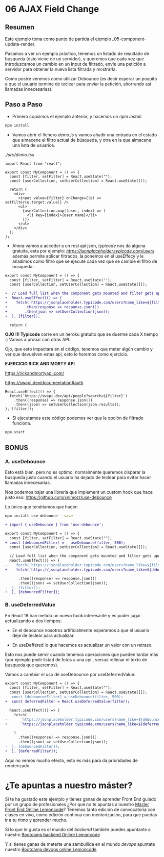 # 06 AJAX Field Change

## Resumen

Este ejemplo toma como punto de partida el ejemplo \_05-component-update-render.

Pasamos a ver un ejemplo práctico, tenemos un listado de resultado de busqueda
(esto viene de un servidor), y queremos que cada vez que introduzcamos un
cambio en un input de filtrado, envíe una petición a servidor para obtener
la nueva lista filtrada y mostrarla.

Como postre veremos como utilizar Debounce (es decir esperar un poquito a
que el usuario termine de teclear para enviar la petición, ahorrando
así llamadas innecesarias).

## Paso a Paso

- Primero copiamos el ejemplo anterior, y hacemos un _npm install_.

```bash
npm install
```

- Vamos abrir el fichero _demo.js_ y vamos añadir una entrada en el
  estado que almacene el filtro actual de búsqueda, y otra en la que almacene
  una lista de usuarios.

_./src/demo.tsx_

```tsx
import React from "react";

export const MyComponent = () => {
  const [filter, setFilter] = React.useState("");
  const [userCollection, setUserCollection] = React.useState([]);

  return (
    <div>
      <input value={filter} onChange={(e) => setFilter(e.target.value)} />
      <ul>
        {userCollection.map((user, index) => (
          <li key={index}>{user.name}</li>
        ))}
      </ul>
    </div>
  );
};
```

- Ahora vamos a acceder a un rest api json, _typicode_ nos da alguna gratuita,
  esta por ejemplo: _https://jsonplaceholder.typicode.com/users_ además permite
  aplicar filtrados, la ponemos en el useEffecy y le añadimos como filtro que
  se ejecute cada vez que se cambie el filtro de busqueda:

```diff
export const MyComponent = () => {
  const [filter, setFilter] = React.useState('');
  const [userCollection, setUserCollection] = React.useState([]);

+  // Load full list when the component gets mounted and filter gets updated
+  React.useEffect(() => {
+    fetch(`https://jsonplaceholder.typicode.com/users?name_like=${filter}`)
+        .then(response => response.json())
+        .then(json => setUserCollection(json));
+  }, [filter]);

  return (
```

**OJO !!! Typicode** corre en un heroku gratuito que se duerme cada X tiempo :)
Vamos a probar con otras API.

Ojo, que esto impactara en el código, tenemos que meter algún cambio y
ver que devuelven estas api, esto lo haremos como ejercicio.

**EJERCICIO RICK AND MORTY API**

https://rickandmortyapi.com/

https://swapi.dev/documentation#auth

```tsx
React.useEffect(() => {
  fetch(`https://swapi.dev/api/people?search=${filter}`)
    .then((response) => response.json())
    .then((json) => setUserCollection(json.results));
}, [filter]);
```

- Si ejecutamos este código podemos ver que la opción de filtrado funciona.

```bash
npm start
```

## BONUS

### A. useDebounce

Esto está bien, pero no es optimo, normalmente queremos disparar la busqueda
justo cuando el usuario ha dejado de teclear para evitar hacer llamadas
innecesarias.

Nos podemos bajar una librería que implement un custom hook que hace
justo eso: https://github.com/xnimorz/use-debounce

Lo único que tendríamos que hacer:

```bash
npm install use-debounce --save
```

```diff
+ import { useDebounce } from 'use-debounce';

export const MyComponent = () => {
  const [filter, setFilter] = React.useState("");
+ const [debouncedFilter] =   useDebounce(filter, 500);
  const [userCollection, setUserCollection] = React.useState([]);

  // Load full list when the component gets mounted and filter gets updated
  React.useEffect(() => {
-    fetch(`https://jsonplaceholder.typicode.com/users?name_like=${filter}`)
+    fetch(`https://jsonplaceholder.typicode.com/users?name_like=${debouncedFilter}`)

      .then((response) => response.json())
      .then((json) => setUserCollection(json));
-  }, [filter]);
+  }, [debouncedFilter]);
```

### B. useDeferredValue

En React 18 han metido un nuevo hook interesante y es poder
jugar actualizando a dos tiempos:

- En el debounce nosotros artificialmente esperamos a
  que el usuario deje de teclear para actualizar.

- En useDeffered lo que hacemos es actualizar un valor con
  un retraso.

Esto nos puede servir cuando tenemos operaciones que pueden
tardar más (por ejemplo pedir listad de fotos a una api , versus
rellenar el texto de busqueda que queremos).

Vamos a cambiar el uso de useDebounce por useDeferredValue:

```diff
export const MyComponent = () => {
  const [filter, setFilter] = React.useState("");
  const [userCollection, setUserCollection] = React.useState([]);
-  const [debouncedFilter] = useDebounce(filter, 500);
+  const deferredFilter = React.useDeferredValue(filter);
```

```diff
  React.useEffect(() => {
    fetch(
-      `https://jsonplaceholder.typicode.com/users?name_like=${debouncedFilter}`
+      `https://jsonplaceholder.typicode.com/users?name_like=${deferredFilter}`

    )
      .then((response) => response.json())
      .then((json) => setUserCollection(json));
-  }, [debouncedFilter]);
+  }, [deferredFilter]);

```

Aquí no vemos mucho efecto, esto es más para da prioridades de renderizado.

# ¿Te apuntas a nuestro máster?

Si te ha gustado este ejemplo y tienes ganas de aprender Front End
guiado por un grupo de profesionales ¿Por qué no te apuntas a
nuestro [Máster Front End Online Lemoncode](https://lemoncode.net/master-frontend#inicio-banner)? Tenemos tanto edición de convocatoria
con clases en vivo, como edición continua con mentorización, para
que puedas ir a tu ritmo y aprender mucho.

Si lo que te gusta es el mundo del _backend_ también puedes apuntante a nuestro [Bootcamp backend Online Lemoncode](https://lemoncode.net/bootcamp-backend#bootcamp-backend/inicio)

Y si tienes ganas de meterte una zambullida en el mundo _devops_
apuntate nuestro [Bootcamp devops online Lemoncode](https://lemoncode.net/bootcamp-devops#bootcamp-devops/inicio)
